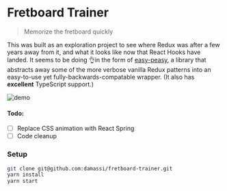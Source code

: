 # Fretboard Trainer

> Memorize the fretboard quickly

This was built as an exploration project to see where Redux was after a few years away from it, and what it looks like now that React Hooks have landed. It seems to be doing 👌in the form of [easy-peasy](https://github.com/ctrlplusb/easy-peasy), a library that abstracts away some of the more verbose vanilla Redux patterns into an easy-to-use yet fully-backwards-compatable wrapper. (It also has **excellent** TypeScript support.)

![demo](https://user-images.githubusercontent.com/236943/56454614-55177680-6308-11e9-9e39-0a6a83351d55.gif)

#### Todo:

- [ ] Replace CSS animation with React Spring
- [ ] Code cleanup

### Setup

```sh
git clone git@github.com:damassi/fretboard-trainer.git
yarn install
yarn start
```
